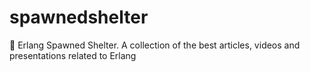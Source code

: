 # spawnedshelter
:blue_book: Erlang Spawned Shelter. A collection of the best articles, videos and presentations related to Erlang
